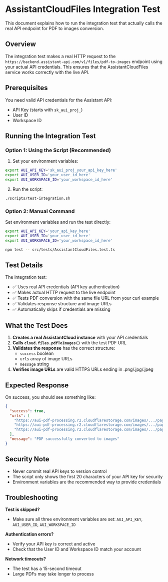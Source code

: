 # AssistantCloudFiles Integration Test

This document explains how to run the integration test that actually calls the real API endpoint for PDF to images conversion.

## Overview

The integration test makes a real HTTP request to the `https://backend.assistant-api.com/v1/files/pdf-to-images` endpoint using your actual API credentials. This ensures that the AssistantCloudFiles service works correctly with the live API.

## Prerequisites

You need valid API credentials for the Assistant API:

- API Key (starts with `sk_aui_proj_`)
- User ID
- Workspace ID

## Running the Integration Test

### Option 1: Using the Script (Recommended)

1. Set your environment variables:

```bash
export AUI_API_KEY='sk_aui_proj_your_api_key_here'
export AUI_USER_ID='your_user_id_here'
export AUI_WORKSPACE_ID='your_workspace_id_here'
```

2. Run the script:

```bash
./scripts/test-integration.sh
```

### Option 2: Manual Command

Set environment variables and run the test directly:

```bash
export AUI_API_KEY='your_api_key_here'
export AUI_USER_ID='your_user_id_here'
export AUI_WORKSPACE_ID='your_workspace_id_here'

npm test -- src/tests/AssistantCloudFiles.test.ts
```

## Test Details

The integration test:

- ✅ Uses real API credentials (API key authentication)
- ✅ Makes actual HTTP request to the live endpoint
- ✅ Tests PDF conversion with the same file URL from your curl example
- ✅ Validates response structure and image URLs
- ✅ Automatically skips if credentials are missing

## What the Test Does

1. **Creates a real AssistantCloud instance** with your API credentials
2. **Calls `cloud.files.pdfToImages()`** with the test PDF URL
3. **Validates the response** has the correct structure:
   - `success` boolean
   - `urls` array of image URLs
   - `message` string
4. **Verifies image URLs** are valid HTTPS URLs ending in .png/.jpg/.jpeg

## Expected Response

On success, you should see something like:

```json
{
  "success": true,
  "urls": [
    "https://aui-pdf-processing.r2.cloudflarestorage.com/images/.../page-1.png?...",
    "https://aui-pdf-processing.r2.cloudflarestorage.com/images/.../page-2.png?...",
    "https://aui-pdf-processing.r2.cloudflarestorage.com/images/.../page-3.png?..."
  ],
  "message": "PDF successfully converted to images"
}
```

## Security Note

- Never commit real API keys to version control
- The script only shows the first 20 characters of your API key for security
- Environment variables are the recommended way to provide credentials

## Troubleshooting

**Test is skipped?**

- Make sure all three environment variables are set: `AUI_API_KEY`, `AUI_USER_ID`, `AUI_WORKSPACE_ID`

**Authentication errors?**

- Verify your API key is correct and active
- Check that the User ID and Workspace ID match your account

**Network timeouts?**

- The test has a 15-second timeout
- Large PDFs may take longer to process

